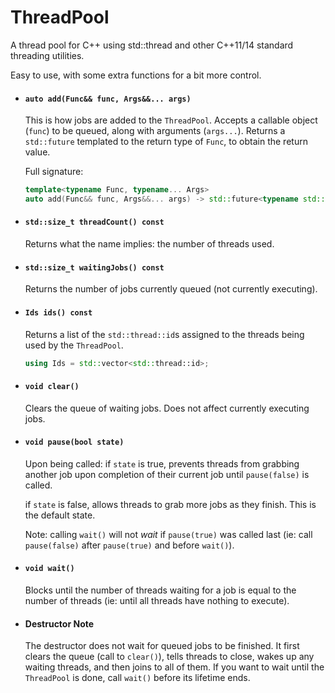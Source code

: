 # ThreadPool
A thread pool for C++ using std::thread and other C++11/14 standard threading utilities.

Easy to use, with some extra functions for a bit more control.

* #### `auto add(Func&& func, Args&&... args)`
	This is how jobs are added to the `ThreadPool`. Accepts a callable object (`func`) to be queued, along with arguments (`args...`). Returns a `std::future` templated to the return type of `Func`, to obtain the return value.
	
	Full signature:
	```cpp
	template<typename Func, typename... Args>
	auto add(Func&& func, Args&&... args) -> std::future<typename std::result_of<Func(Args...)>::type>;
	```

* #### `std::size_t threadCount() const`
	Returns what the name implies: the number of threads used.

* #### `std::size_t waitingJobs() const`
	Returns the number of jobs currently queued (not currently executing).

* #### `Ids ids() const`
	Returns a list of the `std::thread::id`s assigned to the threads being used by the `ThreadPool`.

	```cpp
	using Ids = std::vector<std::thread::id>;
	```

* #### `void clear()`
	Clears the queue of waiting jobs. Does not affect currently executing jobs.

* #### `void pause(bool state)`
	Upon being called:
	if `state` is true, prevents threads from grabbing another job upon completion of their current job until `pause(false)` is called.
	
	if `state` is false, allows threads to grab more jobs as they finish. This is the default state.

	Note: calling `wait()` will not *wait* if `pause(true)` was called last (ie: call `pause(false)` after `pause(true)` and before `wait()`).

* #### `void wait()`
	Blocks until the number of threads waiting for a job is equal to the number of threads (ie: until all threads have nothing to execute).

* #### Destructor Note
	The destructor does not wait for queued jobs to be finished. It first clears the queue (call to `clear()`), tells threads to close, wakes up any waiting threads, and then joins to all of them. If you want to wait until the `ThreadPool` is done, call `wait()` before its lifetime ends.
